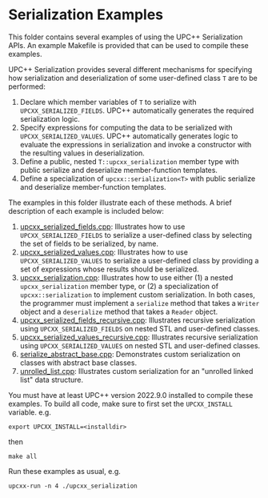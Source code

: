 # Serialization Examples

This folder contains several examples of using the UPC++ Serialization APIs. An
example Makefile is provided that can be used to compile these examples.

UPC++ Serialization provides several different mechanisms for specifying how
serialization and deserialization of some user-defined class `T` are to be performed:

1. Declare which member variables of `T` to serialize with `UPCXX_SERIALIZED_FIELDS`.
   UPC++ automatically generates the required serialization logic.
2. Specify expressions for computing the data to be serialized with
   `UPCXX_SERIALIZED_VALUES`. UPC++ automatically generates logic to evaluate
   the expressions in serialization and invoke a constructor with the resulting values in
   deserialization.
3. Define a public, nested `T::upcxx_serialization` member type with public
   serialize and deserialize member-function templates.
4. Define a specialization of `upcxx::serialization<T>` with public serialize and
   deserialize member-function templates.

The examples in this folder illustrate each of these methods. A brief
description of each example is included below:

1. [upcxx_serialized_fields.cpp](./upcxx_serialized_fields.cpp): Illustrates how to use
   `UPCXX_SERIALIZED_FIELDS` to serialize a user-defined class by selecting the
   set of fields to be serialized, by name.
2. [upcxx_serialized_values.cpp](./upcxx_serialized_values.cpp): Illustrates how to use
   `UPCXX_SERIALIZED_VALUES` to serialize a user-defined class by providing a
   set of expressions whose results should be serialized.
3. [upcxx_serialization.cpp](upcxx_serialization.cpp): Illustrates how to use either (1) a nested
   `upcxx_serialization` member type, or (2) a specialization of
   `upcxx::serialization` to implement custom serialization. In both cases, the
   programmer must implement a `serialize` method that takes a `Writer` object
   and a `deserialize` method that takes a `Reader` object.
5. [upcxx_serialized_fields_recursive.cpp](upcxx_serialized_fields_recursive.cpp): Illustrates recursive serialization
   using `UPCXX_SERIALIZED_FIELDS` on nested STL and user-defined classes.
6. [upcxx_serialized_values_recursive.cpp](upcxx_serialized_values_recursive.cpp): Illustrates recursive serialization
   using `UPCXX_SERIALIZED_VALUES` on nested STL and user-defined classes.
7. [serialize_abstract_base.cpp](serialize_abstract_base.cpp): Demonstrates custom serialization
   on classes with abstract base classes.
8. [unrolled_list.cpp](unrolled_list.cpp): Illustrates custom serialization for
   an "unrolled linked list" data structure.

You must have at least UPC++ version 2022.9.0 installed to compile these
examples. To build all code, make sure to first set the `UPCXX_INSTALL`
variable. e.g. 

`export UPCXX_INSTALL=<installdir>`

then

`make all`

Run these examples as usual, e.g. 

`upcxx-run -n 4 ./upcxx_serialization`
